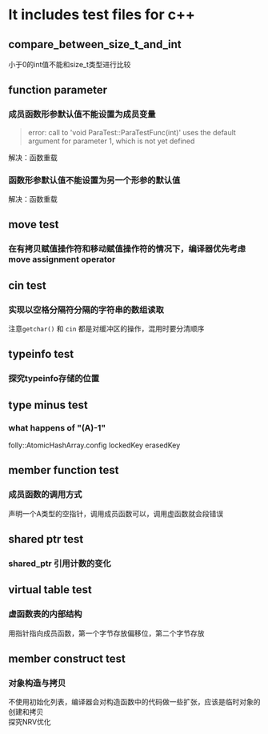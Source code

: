 # It includes test files for c++

## compare_between_size_t_and_int
小于0的int值不能和size_t类型进行比较  

## function parameter
### 成员函数形参默认值不能设置为成员变量
> error: call to 'void ParaTest::ParaTestFunc(int)' uses the default argument for parameter 1, which is not yet defined  

解决：函数重载

### 函数形参默认值不能设置为另一个形参的默认值
解决：函数重载  

## move test
###  在有拷贝赋值操作符和移动赋值操作符的情况下，编译器优先考虑move assignment operator

## cin test
### 实现以空格分隔符分隔的字符串的数组读取 
注意`getchar()` 和 `cin` 都是对缓冲区的操作，混用时要分清顺序  

## typeinfo test
### 探究typeinfo存储的位置

## type minus test
### what happens of "(A)-1" 
folly::AtomicHashArray.config lockedKey erasedKey  

## member function test
### 成员函数的调用方式
声明一个A类型的空指针，调用成员函数可以，调用虚函数就会段错误  

## shared ptr test
### shared_ptr 引用计数的变化

## virtual table test
### 虚函数表的内部结构
用指针指向成员函数，第一个字节存放偏移位，第二个字节存放  

## member construct test
### 对象构造与拷贝
不使用初始化列表，编译器会对构造函数中的代码做一些扩张，应该是临时对象的创建和拷贝   
探究NRV优化  



